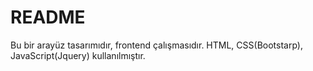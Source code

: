 # README
Bu bir arayüz tasarımıdır, frontend çalışmasıdır.
HTML, CSS(Bootstarp), JavaScript(Jquery) kullanılmıştır.

